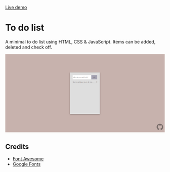 [Live demo](https://chloe-o.github.io/to-do-list/)

# To do list

A minimal to do list using HTML, CSS & JavaScript. Items can be added, deleted and check off.

![Screenshot of dashboard](./media/thumbnail.PNG)

## Credits 

* [Font Awesome](https://fontawesome.com)
* [Google Fonts](https://fonts.google.com/)
